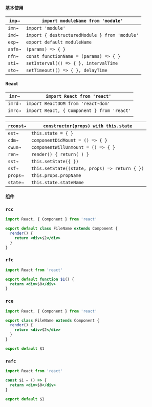 #### **基本使用**

| `imp→`  | `import moduleName from 'module'`             |
| ------- | --------------------------------------------- |
| `imn→`  | `import 'module'`                             |
| `imd→`  | `import { destructuredModule } from 'module'` |
| `exp→`  | `export default moduleName`                   |
| `anfn→` | `(params) => { }`                             |
| `nfn→`  | `const functionName = (params) => { }`        |
| `sti→`  | `setInterval(() => { }, intervalTime`         |
| `sto→`  | `setTimeout(() => { }, delayTime`             |

#### React

| `imr→`  | `import React from 'react'`                |
| ------- | ------------------------------------------ |
| `imrd→` | `import ReactDOM from 'react-dom'`         |
| `imrc→` | `import React, { Component } from 'react'` |
|         |                                            |

| `rconst→` | `constructor(props) with this.state`          |
| --------- | --------------------------------------------- |
| `est→`    | `this.state = { }`                            |
| `cdm→`    | `componentDidMount = () => { }`               |
| `cwun→`   | `componentWillUnmount = () => { }`            |
| `ren→`    | `render() { return( ) }`                      |
| `sst→`    | `this.setState({ })`                          |
| `ssf→`    | `this.setState((state, props) => return { })` |
| `props→`  | `this.props.propName`                         |
| `state→`  | `this.state.stateName`                        |

#### 组件

### `rcc`

```jsx
import React, { Component } from 'react'

export default class FileName extends Component {
  render() {
    return <div>$2</div>
  }
}
```

### `rfc`

```jsx
import React from 'react'

export default function $1() {
  return <div>$0</div>
}
```

### `rce`

```jsx
import React, { Component } from 'react'

export class FileName extends Component {
  render() {
    return <div>$2</div>
  }
}

export default $1
```

### `rafc`

```jsx
import React from 'react'

const $1 = () => {
  return <div>$0</div>
}

export default $1
```

